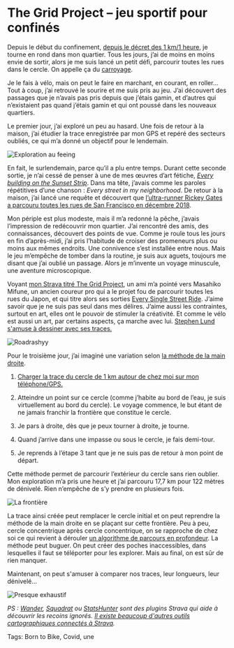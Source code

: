 # The Grid Project &#8211; jeu sportif pour confinés

Depuis le début du confinement, [depuis le décret des 1 km/1 heure](https://tcrouzet.com/2020/03/24/le-confine-peut-donc-faire-du-velo/), je tourne en rond dans mon quartier. Tous les jours, j’ai de moins en moins envie de sortir, alors je me suis lancé un petit défi, parcourir toutes les rues dans le cercle. On appelle ça du [carroyage](https://fr.wikipedia.org/wiki/Carroyage).<span id="more-53967"></span>

Je le fais à vélo, mais on peut le faire en marchant, en courant, en roller… Tout à coup, j’ai retrouvé le sourire et me suis pris au jeu. J’ai découvert des passages que je n’avais pas pris depuis que j’étais gamin, et d’autres qui n’existaient pas quand j’étais gamin et qui ont poussé dans les nouveaux quartiers.

Le premier jour, j’ai exploré un peu au hasard. Une fois de retour à la maison, j’ai étudier la trace enregistrée par mon GPS et repéré des secteurs oubliés, ce qui m’a donné un objectif pour le lendemain.

![Exploration au feeing](https://tcrouzet.comhttps://tcrouzet.com/images_tc/2020/04/grid1.jpg)

En fait, le surlendemain, parce qu’il a plu entre temps. Durant cette seconde sortie, je n’ai cessé de penser à une de mes œuvres d’art fétiche, [*Every building on the Sunset Strip*](https://tcrouzet.com/2017/01/30/street-view-art/). Dans ma tête, j’avais comme les paroles répétitives d’une chanson : *Every street in my neighborhood*. De retour à la maison, j’ai lancé une requête et découvert que [l’ultra-runner Rickey Gates a parcouru toutes les rues de San Francisco en décembre 2018](https://www.podiumrunner.com/culture/every-single-street-getting-to-know-a-city-on-the-run/).

Mon périple est plus modeste, mais il m’a redonné la pêche, j’avais l’impression de redécouvrir mon quartier. J’ai rencontré des amis, des connaissances, découvert des points de vue. Comme je roule tous les jours en fin d’après-midi, j’ai pris l’habitude de croiser des promeneurs plus ou moins aux mêmes endroits. Une connivence s’est installée entre nous. Mais le jeu m’empêche de tomber dans la routine, je suis aux aguets, toujours me disant que j’ai oublié un passage. Alors je m’invente un voyage minuscule, une aventure microscopique.

Voyant [mon Strava titré The Grid Project](https://www.strava.com/activities/3290593805), un ami m’a pointé vers Masahiko Mifune, un ancien coureur pro qui a le projet fou de parcourir toutes les rues du Japon, et qui titre alors ses sorties [Every Single Street Ride](https://www.strava.com/activities/2777520527). J’aime savoir que je ne suis pas seul dans mes délires. J’aime aussi les contraintes, surtout en art, elles ont le pouvoir de stimuler la créativité. Et comme le vélo est aussi un art, par certains aspects, ça marche avec lui. [Stephen Lund s'amuse à dessiner avec ses traces.](https://www.instagram.com/roadrashyyj/)

![Roadrashyy](https://tcrouzet.comhttps://tcrouzet.com/images_tc/2020/04/grid4.png)

Pour le troisième jour, j’ai imaginé une variation selon [la méthode de la main droite](https://fr.wikipedia.org/wiki/R%C3%A9solution_de_labyrinthe).

1. [Charger la trace du cercle de 1 km autour de chez moi sur mon téléphone/GPS.](https://tcrouzet.com/2020/03/24/le-confine-peut-donc-faire-du-velo/)

2. Atteindre un point sur ce cercle (comme j’habite au bord de l’eau, je suis virtuellement au bord du cercle). Le voyage commence, le but étant de ne jamais franchir la frontière que constitue le cercle.

3. Je pars à droite, dès que je peux tourner à droite, je tourne.

4. Quand j’arrive dans une impasse ou sous le cercle, je fais demi-tour.

5. Je reprends à l’étape 3 tant que je ne suis pas de retour à mon point de départ.

Cette méthode permet de parcourir l’extérieur du cercle sans rien oublier. Mon exploration m’a pris une heure et j’ai parcouru 17,7 km pour 122 mètres de dénivelé. Rien n’empêche de s’y prendre en plusieurs fois.

![La frontière](https://tcrouzet.comhttps://tcrouzet.com/images_tc/2020/04/grid2.jpg)

La trace ainsi créée peut remplacer le cercle initial et on peut reprendre la méthode de la main droite en se plaçant sur cette frontière. Peu à peu, cercle concentrique après cercle concentrique, on se rapproche de chez soi ce qui revient à dérouler [un algorithme de parcours en profondeur](https://fr.wikipedia.org/wiki/Algorithme_de_parcours_en_profondeur). La méthode peut buguer. On peut créer des poches inaccessibles, dans lesquelles il faut se téléporter pour les explorer. Mais au final, on est sûr de rien manquer.

Maintenant, on peut s'amuser à comparer nos traces, leur longueurs, leur dénivelé…

![Presque exhaustif](https://tcrouzet.comhttps://tcrouzet.com/images_tc/2020/04/grid3.jpg)

*PS : [Wander](https://wandrer.earth/), [Squadrat](https://squadrats.com/) ou [StatsHunter](https://www.statshunters.com/) sont des plugins Strava qui aide à découvrir les recoins ignorés. [Il existe beaucoup d'autres outils cartographiques connectés à Strava](https://tcrouzet.com/2019/03/29/eloge-du-gps/).*

Tags: Born to Bike, Covid, une